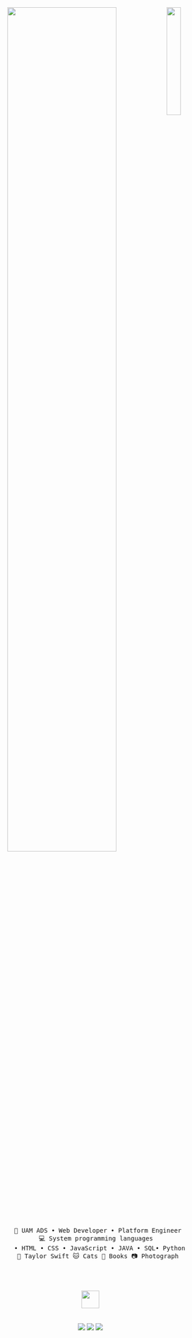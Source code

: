 <div align="center">
<img src="https://pipocamoderna.com.br/storage/2020/02/taylor-swift.jpg" width="25%" align="right" />
<img src="https://readme-typing-svg.demolab.com?font=Inconsolata&weight=500&size=50&duration=4000&pause=300&color=d13988&center=true&vCenter=true&multiline=true&repeat=false&random=false&width=1300&height=140&lines=Hello+hello;I'm+Bella%2C+a+tech+guru+and+magical+girl+wannabe+%E2%9C%A9" width="70%" />
<br><br>
<pre>
    💼 UAM ADS • Web Developer • Platform Engineer
    💻 System programming languages 
     • HTML • CSS • JavaScript • JAVA • SQL• Python
    🎵 Taylor Swift 🐱 Cats 📖 Books 📷 Photograph
    
</pre>
<br><br>
<img src="https://i.pinimg.com/originals/ab/be/28/abbe28a943ed44fcd98452687f7c46c9.gif" height="40" />
<br><br><br>
<div align="center"
    
[![](https://img.shields.io/badge/Linkedin-0a66c2)](http://linkedin.com/in/izabmsc)
[![](https://img.shields.io/badge/Discord_belllinha-6364ff)]()
[![](https://img.shields.io/badge/Instagram-ff66ab)](https://www.instagram.com/izabmsc/)
</div>
